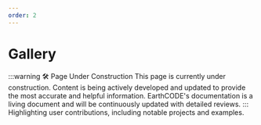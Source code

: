 ```yaml
---
order: 2
---
```

# Gallery
:::warning 🛠️ Page Under Construction
This page is currently under construction. Content is being actively developed and updated to provide the most accurate and helpful information.
EarthCODE's documentation is a living document and will be continuously updated with detailed reviews.
:::
Highlighting user contributions, including notable projects and examples.
